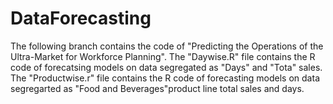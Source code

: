 # DataForecasting
The following branch contains the code of "Predicting the Operations of the Ultra-Market for Workforce Planning". 
The "Daywise.R" file contains the R code of forecatsing models on data segregated as "Days" and "Tota" sales.
The "Productwise.r" file contains the R code of forecasting models on data segregarted as "Food and Beverages"product line total sales and days.
